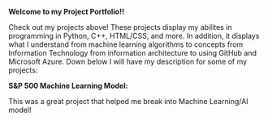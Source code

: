**Welcome to my Project Portfolio!!**

  Check out my projects above! These projects display my abilites in programming in Python, C++, HTML/CSS, and more. In addition, it displays what I understand from machine learning algorithms to concepts from
Information Technology from information architecture to using GitHub and Microsoft Azure. Down below I will have my description for some of my projects:

**S&P 500 Machine Learning Model:**

  This was a great project that helped me break into Machine Learning/AI model! 
